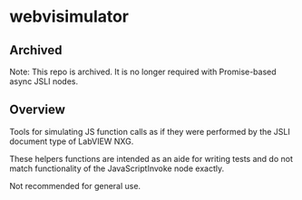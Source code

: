 # webvisimulator

## Archived

Note: This repo is archived. It is no longer required with Promise-based async JSLI nodes.

## Overview

Tools for simulating JS function calls as if they were performed by the JSLI document type of LabVIEW NXG.

These helpers functions are intended as an aide for writing tests and do not match functionality of the JavaScriptInvoke node exactly.

Not recommended for general use.
